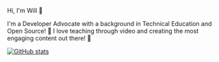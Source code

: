 Hi, I'm Will 👋

I'm a Developer Advocate with a background in Technical Education and Open Source! 🚀 I love teaching through video and creating the most engaging content out there! 🎥

[![GitHub stats](https://github-readme-stats.vercel.app/api?username=wrussell1999&count_private=true&show_icons=true&theme=radical&hide_rank=false)](https://github.com/anuraghazra/github-readme-stats)

